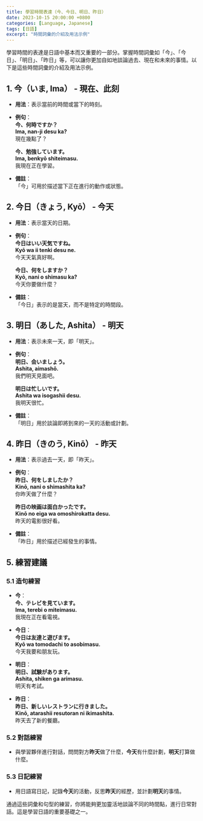 ```yaml
---
title: 學習時間表達（今、今日、明日、昨日）
date: 2023-10-15 20:00:00 +0800
categories: [Language, Japanese]
tags: [日語] 
excerpt: "時間詞彙的介紹及用法示例"
---
```


學習時間的表達是日語中基本而又重要的一部分。掌握時間詞彙如「今」、「今日」、「明日」、「昨日」等，可以讓你更加自如地談論過去、現在和未來的事情。以下是這些時間詞彙的介紹及用法示例。

## **1. 今（いま, Ima）** - 現在、此刻
- **用法**：表示當前的時間或當下的時刻。
- **例句**：  
  **今、何時ですか？**  
  **Ima, nan-ji desu ka?**  
  現在幾點了？

  **今、勉強しています。**  
  **Ima, benkyō shiteimasu.**  
  我現在正在學習。

- **備註**：  
  「今」可用於描述當下正在進行的動作或狀態。

## **2. 今日（きょう, Kyō）** - 今天
- **用法**：表示當天的日期。
- **例句**：  
  **今日はいい天気ですね。**  
  **Kyō wa ii tenki desu ne.**  
  今天天氣真好啊。

  **今日、何をしますか？**  
  **Kyō, nani o shimasu ka?**  
  今天你要做什麼？

- **備註**：  
  「今日」表示的是當天，而不是特定的時間段。

## **3. 明日（あした, Ashita）** - 明天
- **用法**：表示未來一天，即「明天」。
- **例句**：  
  **明日、会いましょう。**  
  **Ashita, aimashō.**  
  我們明天見面吧。

  **明日は忙しいです。**  
  **Ashita wa isogashii desu.**  
  我明天很忙。

- **備註**：  
  「明日」用於談論即將到來的一天的活動或計劃。

## **4. 昨日（きのう, Kinō）** - 昨天
- **用法**：表示過去一天，即「昨天」。
- **例句**：  
  **昨日、何をしましたか？**  
  **Kinō, nani o shimashita ka?**  
  你昨天做了什麼？

  **昨日の映画は面白かったです。**  
  **Kinō no eiga wa omoshirokatta desu.**  
  昨天的電影很好看。

- **備註**：  
  「昨日」用於描述已經發生的事情。

## **5. 練習建議**

### **5.1 造句練習**
- **今**：  
  **今、テレビを見ています。**  
  **Ima, terebi o miteimasu.**  
  我現在正在看電視。

- **今日**：  
  **今日は友達と遊びます。**  
  **Kyō wa tomodachi to asobimasu.**  
  今天我要和朋友玩。

- **明日**：  
  **明日、試験があります。**  
  **Ashita, shiken ga arimasu.**  
  明天有考試。

- **昨日**：  
  **昨日、新しいレストランに行きました。**  
  **Kinō, atarashii resutoran ni ikimashita.**  
  昨天去了新的餐廳。

### **5.2 對話練習**
- 與學習夥伴進行對話，問問對方**昨天**做了什麼，**今天**有什麼計劃，**明天**打算做什麼。

### **5.3 日記練習**
- 用日語寫日記，記錄**今天**的活動，反思**昨天**的經歷，並計劃**明天**的事情。

通過這些詞彙和句型的練習，你將能夠更加靈活地談論不同的時間點，進行日常對話。這是學習日語的重要基礎之一。
